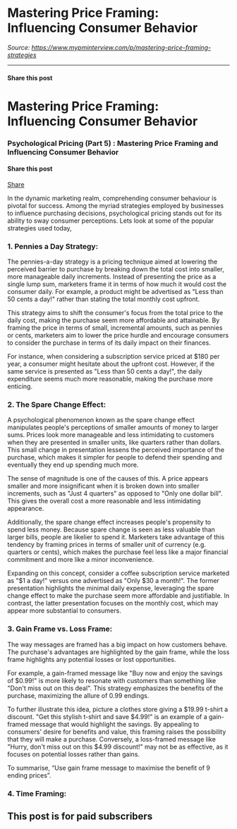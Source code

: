 # Mastering Price Framing: Influencing Consumer Behavior

*Source: https://www.mypminterview.com/p/mastering-price-framing-strategies*

---

#### Share this post

# Mastering Price Framing: Influencing Consumer Behavior

### Psychological Pricing (Part 5) : Mastering Price Framing and Influencing Consumer Behavior

#### Share this post

[Share](https://www.mypminterview.com/p/mastering-price-framing-strategies?utm_source=substack&utm_medium=email&utm_content=share&action=share)



In the dynamic marketing realm, comprehending consumer behaviour is pivotal for success. Among the myriad strategies employed by businesses to influence purchasing decisions, psychological pricing stands out for its ability to sway consumer perceptions. Lets look at some of the popular strategies used today,



### 1. Pennies a Day Strategy:

The pennies-a-day strategy is a pricing technique aimed at lowering the perceived barrier to purchase by breaking down the total cost into smaller, more manageable daily increments. Instead of presenting the price as a single lump sum, marketers frame it in terms of how much it would cost the consumer daily. For example, a product might be advertised as "Less than 50 cents a day!" rather than stating the total monthly cost upfront.

This strategy aims to shift the consumer's focus from the total price to the daily cost, making the purchase seem more affordable and attainable. By framing the price in terms of small, incremental amounts, such as pennies or cents, marketers aim to lower the price hurdle and encourage consumers to consider the purchase in terms of its daily impact on their finances.

For instance, when considering a subscription service priced at $180 per year, a consumer might hesitate about the upfront cost. However, if the same service is presented as "Less than 50 cents a day!", the daily expenditure seems much more reasonable, making the purchase more enticing.

### 2. The Spare Change Effect:

A psychological phenomenon known as the spare change effect manipulates people's perceptions of smaller amounts of money to larger sums. Prices look more manageable and less intimidating to customers when they are presented in smaller units, like quarters rather than dollars. This small change in presentation lessens the perceived importance of the purchase, which makes it simpler for people to defend their spending and eventually they end up spending much more.

The sense of magnitude is one of the causes of this. A price appears smaller and more insignificant when it is broken down into smaller increments, such as "Just 4 quarters" as opposed to "Only one dollar bill". This gives the overall cost a more reasonable and less intimidating appearance.

Additionally, the spare change effect increases people's propensity to spend less money. Because spare change is seen as less valuable than larger bills, people are likelier to spend it. Marketers take advantage of this tendency by framing prices in terms of smaller unit of currency (e.g. quarters or cents), which makes the purchase feel less like a major financial commitment and more like a minor inconvenience.

Expanding on this concept, consider a coffee subscription service marketed as "$1 a day!" versus one advertised as "Only $30 a month!". The former presentation highlights the minimal daily expense, leveraging the spare change effect to make the purchase seem more affordable and justifiable. In contrast, the latter presentation focuses on the monthly cost, which may appear more substantial to consumers.

### 3. Gain Frame vs. Loss Frame:

The way messages are framed has a big impact on how customers behave. The purchase's advantages are highlighted by the gain frame, while the loss frame highlights any potential losses or lost opportunities.

For example, a gain-framed message like "Buy now and enjoy the savings of $0.99!" is more likely to resonate with customers than something like "Don't miss out on this deal". This strategy emphasizes the benefits of the purchase, maximizing the allure of 0.99 endings.

To further illustrate this idea, picture a clothes store giving a $19.99 t-shirt a discount. "Get this stylish t-shirt and save $4.99!" is an example of a gain-framed message that would highlight the savings. By appealing to consumers' desire for benefits and value, this framing raises the possibility that they will make a purchase. Conversely, a loss-framed message like "Hurry, don't miss out on this $4.99 discount!" may not be as effective, as it focuses on potential losses rather than gains.

To summarise, “Use gain frame message to maximise the benefit of 9 ending prices”.

### 4. Time Framing:

## This post is for paid subscribers

